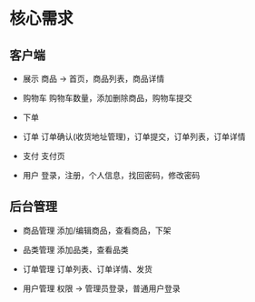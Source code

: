 # 核心需求

## 客户端

* 展示
  商品 -> 首页，商品列表，商品详情

* 购物车
  购物车数量，添加删除商品，购物车提交

* 下单
* 订单
  订单确认(收货地址管理)，订单提交，订单列表，订单详情

* 支付
  支付页

* 用户
  登录，注册，个人信息，找回密码，修改密码

## 后台管理

* 商品管理
  添加/编辑商品，查看商品，下架

* 品类管理
  添加品类，查看品类

* 订单管理
  订单列表、订单详情、发货

* 用户管理
  权限 -> 管理员登录，普通用户登录



